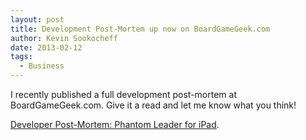 ```yaml
---
layout: post
title: Development Post-Mortem up now on BoardGameGeek.com
author: Kevin Sookocheff
date: 2013-02-12
tags:
  - Business
---
```


I recently published a full development post-mortem at BoardGameGeek.com. Give it a read and let me know what you think!

[Developer Post-Mortem: Phantom Leader for iPad][1].

 [1]: http://boardgamegeek.com/blogpost/16843/developer-post-mortem-phantom-leader
